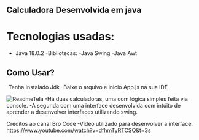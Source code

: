 ## Calculadora Desenvolvida em java

# Tecnologias usadas:
- Java 18.0.2
-Bibliotecas:
-Java Swing
-Java Awt

## Como Usar?
-Tenha Instalado Jdk
-Baixe o arquivo e inicio App.js na sua IDE

![ReadmeTela](https://user-images.githubusercontent.com/98291935/184239073-d7d41083-c6ae-4c14-9349-8305d6c41f30.png)
-Há duas calculadoras, uma com lógica simples feita via console.
-A segunda com uma interface desenvolvida com intúito de aprender a desenvolver interfaces utilizando swing.

Créditos ao canal Bro Code
-Vídeo utilizado para desenvolver a interface.
https://www.youtube.com/watch?v=dfhmTyRTCSQ&t=3s
